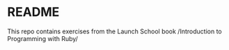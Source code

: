 # README #
This repo contains exercises from the Launch School book /Introduction to Programming with Ruby/
